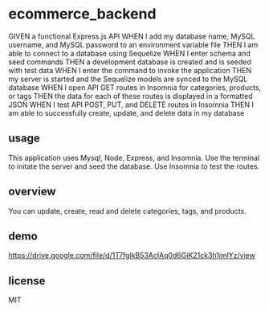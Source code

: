 # ecommerce_backend

GIVEN a functional Express.js API
WHEN I add my database name, MySQL username, and MySQL password to an environment variable file
THEN I am able to connect to a database using Sequelize
WHEN I enter schema and seed commands
THEN a development database is created and is seeded with test data
WHEN I enter the command to invoke the application
THEN my server is started and the Sequelize models are synced to the MySQL database
WHEN I open API GET routes in Insomnia for categories, products, or tags
THEN the data for each of these routes is displayed in a formatted JSON
WHEN I test API POST, PUT, and DELETE routes in Insomnia
THEN I am able to successfully create, update, and delete data in my database

## usage 
This application uses Mysql, Node, Express, and Insomnia. Use the terminal to initate the server and seed the database. Use Insomnia to test the routes. 

## overview
You can update, create, read and delete categories, tags, and products. 

## demo
https://drive.google.com/file/d/1T7fglkB53AcIAq0d6GiK21ck3h1jmlYz/view

## license 
MIT
